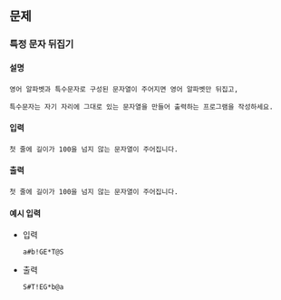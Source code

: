 ## 문제

###  특정 문자 뒤집기

#### 설명
```
영어 알파벳과 특수문자로 구성된 문자열이 주어지면 영어 알파벳만 뒤집고,

특수문자는 자기 자리에 그대로 있는 문자열을 만들어 출력하는 프로그램을 작성하세요.
```

#### 입력
```
첫 줄에 길이가 100을 넘지 않는 문자열이 주어집니다.
```

#### 출력
```
첫 줄에 길이가 100을 넘지 않는 문자열이 주어집니다.
```

#### 예시 입력
- 입력
    ```
    a#b!GE*T@S
    ```
- 출력
    ```
  S#T!EG*b@a
    ```
